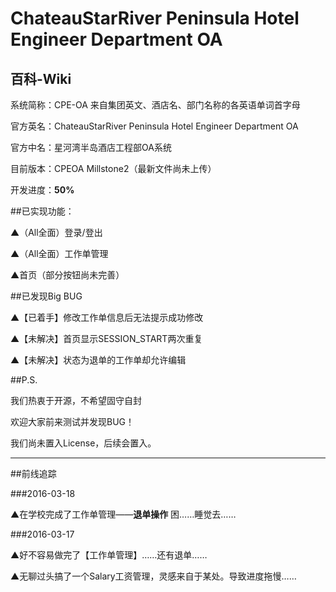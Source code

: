 ﻿# ChateauStarRiver Peninsula Hotel Engineer Department OA

## 百科-Wiki
系统简称：CPE-OA 来自集团英文、酒店名、部门名称的各英语单词首字母 

官方英名：ChateauStarRiver Peninsula Hotel Engineer Department OA

官方中名：星河湾半岛酒店工程部OA系统

目前版本：CPEOA Millstone2（最新文件尚未上传）

开发进度：**50%**

##已实现功能：

▲（All全面）登录/登出

▲（All全面）工作单管理

▲首页（部分按钮尚未完善）

##已发现Big BUG

▲【已着手】修改工作单信息后无法提示成功修改

▲【未解决】首页显示SESSION_START两次重复

▲【未解决】状态为退单的工作单却允许编辑

##P.S.

我们热衷于开源，不希望固守自封

欢迎大家前来测试并发现BUG！

我们尚未置入License，后续会置入。

---

##前线追踪

###2016-03-18

▲在学校完成了工作单管理——**退单操作** 困……睡觉去……

###2016-03-17

▲好不容易做完了【工作单管理】……还有退单……

▲无聊过头搞了一个Salary工资管理，灵感来自于某处。导致进度拖慢……
